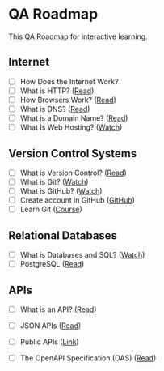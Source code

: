 # QA Roadmap

This QA Roadmap for interactive learning.

## Internet
- [ ] How Does the Internet Work?
- [ ] What is HTTP? ([Read](https://www.cloudflare.com/en-gb/learning/ddos/glossary/hypertext-transfer-protocol-http/))
- [ ] How Browsers Work? ([Read](https://web.dev/howbrowserswork/))
- [ ] What is DNS? ([Read](https://www.cloudflare.com/en-gb/learning/dns/what-is-dns/))
- [ ] What is a Domain Name? ([Read](https://developer.mozilla.org/en-US/docs/Learn/Common_questions/What_is_a_domain_name))
- [ ] What Is Web Hosting? ([Watch](https://www.youtube.com/watch?v=htbY9-yggB0))

## Version Control Systems
- [ ] What is Version Control? ([Read](https://www.atlassian.com/git/tutorials/what-is-version-control))
- [ ] What is Git? ([Watch](https://www.youtube.com/watch?v=SWYqp7iY_Tc))
- [ ] What is GitHub? ([Watch](https://www.youtube.com/watch?v=w3jLJU7DT5E))
- [ ] Create account in GitHub ([GitHub](https://github.com/))
- [ ] Learn Git ([Course](https://github.com/jlord/git-it-electron))

## Relational Databases
- [ ] What is Databases and SQL? ([Watch](https://www.edx.org/course/databases-5-sql))
- [ ] PostgreSQL ([Read](https://www.geeksforgeeks.org/what-is-postgresql-introduction/))

## APIs
- [ ] What is an API? ([Read](https://aws.amazon.com/what-is/api/))
- [ ] JSON APIs ([Read](https://jsonapi.org/implementations/))
- [ ] Public APIs ([Link](https://github.com/public-apis/public-apis))
- [ ] The OpenAPI Specification (OAS) ([Read](https://swagger.io/specification/))

